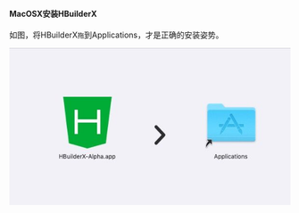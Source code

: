#### MacOSX安装HBuilderX

如图，将HBuilderX`拖`到Applications，才是正确的安装姿势。

<img src="/static/snapshots/tutorial/install_mac.jpeg" />